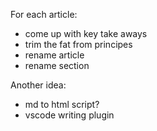 For each article:

- come up with key take aways
- trim the fat from principes
- rename article
- rename section

Another idea:

- md to html script?
- vscode writing plugin
